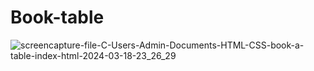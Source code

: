 # Book-table
![screencapture-file-C-Users-Admin-Documents-HTML-CSS-book-a-table-index-html-2024-03-18-23_26_29](https://github.com/Kathiriyameet/Book-table/assets/156814975/3c81c19e-43be-4bc2-b813-f8fa485ac45e)

